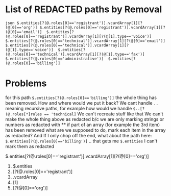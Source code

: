# List of REDACTED paths by Removal

`json
$.entities[?(@.roles[0]=='registrant')].vcardArray[1][?(@[0]=='org')]
$.entities[?(@.roles[0]=='registrant')].vcardArray[1][?(@[0]=='email')] 
$.entities[?(@.roles[0]=='registrant')].vcardArray[1][?(@[1].type=='voice')]
$.entities[?(@.roles[0]=='technical')].vcardArray[1][?(@[0]=='email')] 
$.entities[?(@.roles[0]=='technical')].vcardArray[1][?(@[1].type=='voice')] 
$.entities[?(@.roles[0]=='technical')].vcardArray[1][?(@[1].type=='fax')] 
$.entities[?(@.roles[0]=='administrative')] 
$.entities[?(@.roles[0]=='billing')] 
`

# Problems
for this path `$.entities[?(@.roles[0]=='billing')]` the whole thing has been removed. How and where would we put it back?
We cant handle `..`  meaning recursive paths, for example how would we handle `$..[?(@.roles[*]roles == 'technical]`
We can't recreate stuff like that
We can't make the whole thing above as redacted b/c we are only marking strings or numbers as redacted with **
if part of an array (for example the 3rd item) has been removed what are we supposed to do, mark each item in the array as redacted?
And If I only chop off the end, what about the path here: `$.entities[?(@.roles[0]=='billing')]` .. that gets me `$.entities` I can't mark them as redacted


$.entities[?(@.roles[0]=='registrant')].vcardArray[1][?(@[0]=='org')]

1. $.entities
2. [?(@.roles[0]=='registrant')]
3. .vcardArray
4. [1]
5. [?(@[0]=='org')]